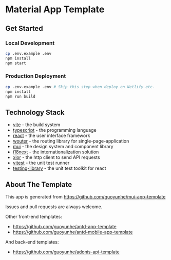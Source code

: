 # Material App Template

## Get Started

### Local Development

```bash
cp .env.example .env
npm install
npm start
```

### Production Deployment

```bash
cp .env.example .env # Skip this step when deploy on Netlify etc.
npm install
npm run build
```

## Technology Stack

- [vite](https://vitejs.dev/) - the build system
- [typescript](https://typescriptlang.org/) - the programming language
- [react](https://reactjs.org/) - the user interface framework
- [wouter](https://github.com/molefrog/wouter/) - the routing library for single-page-application
- [mui](https://mui.com/) - the design system and component library
- [i18next](https://react.i18next.com/) - the internationalization solution
- [xior](https://xior-http.com/) - the http client to send API requests
- [vitest](https://vitest.dev/) - the unit test runner
- [testing-library](https://testing-library.com/) - the unit test toolkit for react

## About The Template

This app is generated from https://github.com/guoyunhe/mui-app-template

Issues and pull requests are always welcome.

Other front-end templates:

- https://github.com/guoyunhe/antd-app-template
- https://github.com/guoyunhe/antd-mobile-app-template

And back-end templates:

- https://github.com/guoyunhe/adonis-api-template
